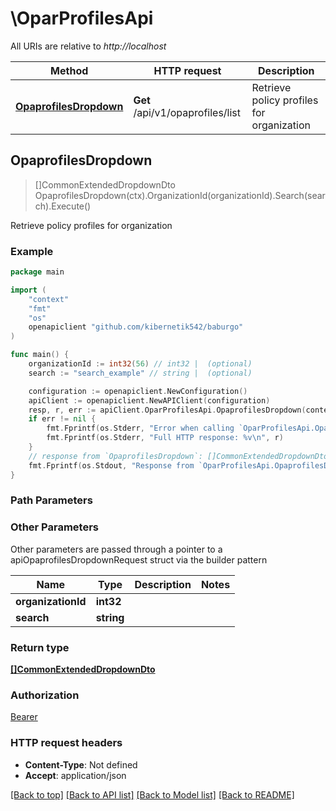 # \OparProfilesApi

All URIs are relative to *http://localhost*

Method | HTTP request | Description
------------- | ------------- | -------------
[**OpaprofilesDropdown**](OparProfilesApi.md#OpaprofilesDropdown) | **Get** /api/v1/opaprofiles/list | Retrieve policy profiles for organization



## OpaprofilesDropdown

> []CommonExtendedDropdownDto OpaprofilesDropdown(ctx).OrganizationId(organizationId).Search(search).Execute()

Retrieve policy profiles for organization

### Example

```go
package main

import (
    "context"
    "fmt"
    "os"
    openapiclient "github.com/kibernetik542/baburgo"
)

func main() {
    organizationId := int32(56) // int32 |  (optional)
    search := "search_example" // string |  (optional)

    configuration := openapiclient.NewConfiguration()
    apiClient := openapiclient.NewAPIClient(configuration)
    resp, r, err := apiClient.OparProfilesApi.OpaprofilesDropdown(context.Background()).OrganizationId(organizationId).Search(search).Execute()
    if err != nil {
        fmt.Fprintf(os.Stderr, "Error when calling `OparProfilesApi.OpaprofilesDropdown``: %v\n", err)
        fmt.Fprintf(os.Stderr, "Full HTTP response: %v\n", r)
    }
    // response from `OpaprofilesDropdown`: []CommonExtendedDropdownDto
    fmt.Fprintf(os.Stdout, "Response from `OparProfilesApi.OpaprofilesDropdown`: %v\n", resp)
}
```

### Path Parameters



### Other Parameters

Other parameters are passed through a pointer to a apiOpaprofilesDropdownRequest struct via the builder pattern


Name | Type | Description  | Notes
------------- | ------------- | ------------- | -------------
 **organizationId** | **int32** |  | 
 **search** | **string** |  | 

### Return type

[**[]CommonExtendedDropdownDto**](CommonExtendedDropdownDto.md)

### Authorization

[Bearer](../README.md#Bearer)

### HTTP request headers

- **Content-Type**: Not defined
- **Accept**: application/json

[[Back to top]](#) [[Back to API list]](../README.md#documentation-for-api-endpoints)
[[Back to Model list]](../README.md#documentation-for-models)
[[Back to README]](../README.md)

